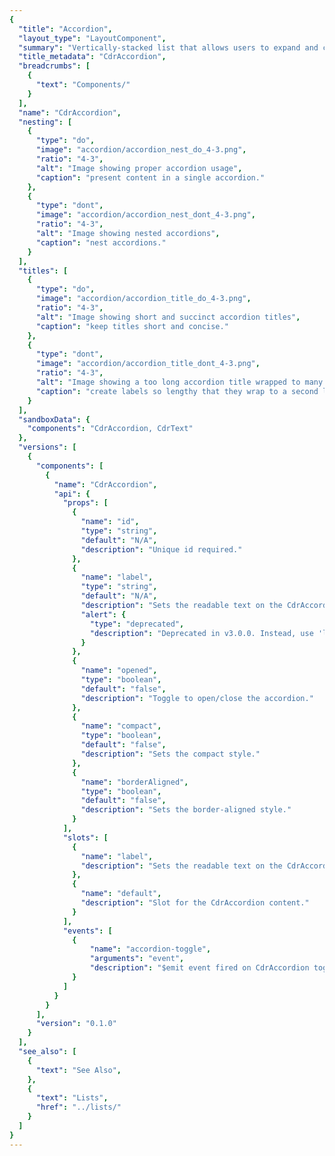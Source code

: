```yaml
---
{
  "title": "Accordion",
  "layout_type": "LayoutComponent",
  "summary": "Vertically-stacked list that allows users to expand and collapse additional content",
  "title_metadata": "CdrAccordion",
  "breadcrumbs": [
    {
      "text": "Components/"
    }
  ],
  "name": "CdrAccordion",
  "nesting": [
    {
      "type": "do",
      "image": "accordion/accordion_nest_do_4-3.png",
      "ratio": "4-3",
      "alt": "Image showing proper accordion usage",
      "caption": "present content in a single accordion."
    },
    {
      "type": "dont",
      "image": "accordion/accordion_nest_dont_4-3.png",
      "ratio": "4-3",
      "alt": "Image showing nested accordions",
      "caption": "nest accordions."
    }
  ],
  "titles": [
    {
      "type": "do",
      "image": "accordion/accordion_title_do_4-3.png",
      "ratio": "4-3",
      "alt": "Image showing short and succinct accordion titles",
      "caption": "keep titles short and concise."
    },
    {
      "type": "dont",
      "image": "accordion/accordion_title_dont_4-3.png",
      "ratio": "4-3",
      "alt": "Image showing a too long accordion title wrapped to many lines",
      "caption": "create labels so lengthy that they wrap to a second line."
    }
  ],
  "sandboxData": {
    "components": "CdrAccordion, CdrText"
  },
  "versions": [
    {
      "components": [
        {
          "name": "CdrAccordion",
          "api": {
            "props": [
              {
                "name": "id",
                "type": "string",
                "default": "N/A",
                "description": "Unique id required."
              },
              {
                "name": "label",
                "type": "string",
                "default": "N/A",
                "description": "Sets the readable text on the CdrAccordion button. Deprecated. Use label slot.",
                "alert": {
                  "type": "deprecated",
                  "description": "Deprecated in v3.0.0. Instead, use 'label' slot."
                }
              },
              {
                "name": "opened",
                "type": "boolean",
                "default": "false",
                "description": "Toggle to open/close the accordion."
              },
              {
                "name": "compact",
                "type": "boolean",
                "default": "false",
                "description": "Sets the compact style."
              },
              {
                "name": "borderAligned",
                "type": "boolean",
                "default": "false",
                "description": "Sets the border-aligned style."
              }
            ],
            "slots": [
              {
                "name": "label",
                "description": "Sets the readable text on the CdrAccordion button. Use this slot instead of label prop."
              },
              {
                "name": "default",
                "description": "Slot for the CdrAccordion content."
              }
            ],
            "events": [
              {
                  "name": "accordion-toggle",
                  "arguments": "event",
                  "description": "$emit event fired on CdrAccordion toggle."
              }
            ]
          }
        }
      ],
      "version": "0.1.0"
    }
  ],
  "see_also": [
    {
      "text": "See Also",
    },
    {
      "text": "Lists",
      "href": "../lists/"
    }
  ]
}
---
```


<cdr-doc-tabs>

<template slot="Overview">
<cdr-doc-table-of-contents-shell>

## Default

Section borders expand to full width of container.

<cdr-doc-example-code-pair repository-href="/src/components/accordion" :sandbox-data="$page.frontmatter.sandboxData" :model="{ default1: false, default2: false, default3: false }">

```vue
  <cdr-accordion
    id="default-1"
    :opened="default1"
    @accordion-toggle="default1 = !default1"
  >
    <template slot="label">
      How do I find my member number?
    </template>
    <cdr-text tag="p">
        Find your member number online. You can also call 
        Customer Support at 1-800-426-4840 (U.S. and Canada) or 1-253-891-2500 (International).
    </cdr-text>
  </cdr-accordion>
  <cdr-accordion
    id="default-2"
    :opened="default2"
    @accordion-toggle="default2 = !default2"  
  >
    <template slot="label">
      Does every member get an Annual Dividend?
    </template>
    <cdr-text tag="p">
        Only active REI Co-op members receive an Annual Dividend notice. To be an active 
        member, you need to make net merchandise or shipping purchases (purchases minus credits and returns) 
        of at least $10 per year, unless you joined during that calendar year.
    </cdr-text>
  </cdr-accordion>
  <cdr-accordion
    id="default-3"
    :opened="default3"
    @accordion-toggle="default3 = !default3"
  >
    <template slot="label">
      When does my dividend expire?
    </template>
    <cdr-text tag="p">
        Your dividend expires on Jan. 3, just under two years after it has been issued. 
        or example, your 2018 dividend earned on 2017 purchases will expire in January 2020.
    </cdr-text>
  </cdr-accordion>
```

</cdr-doc-example-code-pair>

## Compact

Reduced spacing around title and content body. Also, smaller font sizes resulting in overall denser display of content.

<cdr-doc-example-code-pair repository-href="/src/components/accordion" :sandbox-data="$page.frontmatter.sandboxData" :model="{ compact1: false, compact2: false, compact3: false }">

```vue
  <cdr-accordion
    id="compact-1"
    :compact="true"
    :opened="compact1"
    @accordion-toggle="compact1 = !compact1"
  >
    <template slot="label">
      Why buy used gear?
    </template>
    <cdr-text tag="p">
      Used Gear Beta is one way we are experimenting expanding opportunities 
      to enjoy life outdoors and bringing value to our members.
    </cdr-text>
  </cdr-accordion>
  <cdr-accordion
    id="compact-2"
    :compact="true"
    :opened="compact2"
    @accordion-toggle="compact2 = !compact2"
  >
    <template slot="label">
      What's your cancellation policy?
    </template>
    <cdr-text tag="p">
      Orders may be cancelled within 30 minutes of placing your order online. 
      After 30 minutes, your order will begin processing through our fulfillment center and cannot be cancelled.
    </cdr-text>
  </cdr-accordion>
  <cdr-accordion
    id="compact-3"
    :compact="true"
    :opened="compact3"
    @accordion-toggle="compact3 = !compact3"
  >
    <template slot="label">
      When will my order arrive?
    </template>
    <cdr-text tag="p">
      REI Co-op Used Gear Beta orders can take up to 3-4 business days to ship out. When your order ships, 
      we'll send you a shipping confirmation email that contains your tracking information. Shipping time is generally 3-5 business days.
    </cdr-text>
  </cdr-accordion>
```

</cdr-doc-example-code-pair>

## Border Aligned

Border aligns to the title text and expand/collapse icon.

<cdr-doc-example-code-pair repository-href="/src/components/accordion" :sandbox-data="$page.frontmatter.sandboxData" :model="{ borderAligned1: false, borderAligned2: false, borderAligned3: false }">

```vue
  <cdr-accordion
    id="border-aligned-1"
    :border-aligned="true"
    :opened="borderAligned1"
    @accordion-toggle="borderAligned1 = !borderAligned1"
  >
    <template slot="label">
      How long have you been in business?
    </template>
    <cdr-text tag="p">
      REI has offered the finest in outdoor gear since 1938. In that same spirit, 
      REI Adventures has led the way down wilderness paths and cultural back roads 
      to the most intriguing destinations in the world since 1987.
    </cdr-text>
  </cdr-accordion>
  <cdr-accordion
    id="border-aligned-2"
    :border-aligned="true"
    :opened="borderAligned2"
    @accordion-toggle="borderAligned2 = !borderAligned2"
  >
    <template slot="label">
      What kinds of trips are offered?
    </template>
    <cdr-text tag="p">
      We have adventures that range from weekend getaways to three-week treks. We 
      explore the world on foot, by kayak, canoe or raft, bicycle, safari, 4-wheel 
      drive, cruise ship or a combination of these vehicles! Novices are welcome. 
      We can teach you to kayak or to safely summit a mountain.
    </cdr-text>
  </cdr-accordion>
  <cdr-accordion
    id="border-aligned-3"
    :border-aligned="true"
    :opened="borderAligned3"
    @accordion-toggle="borderAligned3 = !borderAligned3"
  >
    <template slot="label">
      How do I know what each trip is like?
    </template>
    <cdr-text tag="p">
      This website provides full details of each trip. If you still have questions, 
      please call us at 1-800-622-2236 or e-mail us at travel@rei.com.
    </cdr-text>
  </cdr-accordion>
```

</cdr-doc-example-code-pair>

## Accessibility

To ensure that usage of this component complies with accessibility guidelines:
- Provide descriptive label for accordion header
- Be aware that embedding lengthy content in an accordion can be disorienting. When the accordion header expands, it can give the appearance of moving to another page

<br />

This component has compliance with WCAG guidelines by:
- Providing keyboard interactions to:
  - Expand and collapse accordion headers
  - Navigate and reverse navigate through the accordion headers
- Generating ARIA tags for accessibility, specifically `aria-controls`, `aria-expanded`, and `aria-hidden`

</cdr-doc-table-of-contents-shell>
</template>

<template slot="Guidelines">
<cdr-doc-table-of-contents-shell>

## Use When

- Providing users more content within the same layout
- Displaying content that is directly related, or supplemental, to the main subject of the page
- Designing with limited vertical space and there is enough content to condense

## Don't Use When

- Linking a title to another page. Instead, use [Links](../links/)
- Designing with sparse content. Instead, use [Lists](../lists/) or [Paragraphs](../paragraphs/)
- Content is lengthy. Instead, use [Tabs](../tabs/)

## The Basics

- Use on either light or dark backgrounds. Background color is provided for both
- Content within accordions can include text, photos, graphics, or other components (i.e. links, buttons, tables)

## Content

- Order the accordion titles by priority and importance
- Keep titles short to avoid wrapping at smaller viewports
- Use sentence case for titles
- Use short titles for accordion labels to avoid wrapping
- Always include a title, icon, and subsequent content for each section. All are required

## Anatomy

- Position interactive elements (i.e. Select, Button, Link) within the container far enough from the title area to avoid accidental collapsing

## Behavior

- Entire title area is clickable, including icon and background
- Never nest accordions within themselves


### Show and Hide

- Revealing the first accordion section is recommended
- Other accordion sections are all hidden by default, however it is possible to specify that:
  - All accordion sections are revealed when page is displayed
  - A specific accordion section is revealed with remaining accordion section closed
- Sections do not automatically collapse when another is expanded

### Do / Don't

<do-dont :examples="$page.frontmatter.nesting" />
// new images
do: https://drive.google.com/file/d/1qOOxH1BZVfSfqW32QVlA38Jsfe_N6XYv/view?usp=sharing
don't: https://drive.google.com/file/d/1AkoWHpdulPeBGlbjiC4DvgtGIUehGAqG/view?usp=sharing
<br />

<do-dont :examples="$page.frontmatter.titles" />
// new images
do: https://drive.google.com/file/d/1Nyv6ZSyrTqAqKlWNKY7nArJwmkm7H2nO/view?usp=sharing
don't: https://drive.google.com/file/d/1AkoWHpdulPeBGlbjiC4DvgtGIUehGAqG/view?usp=sharing

## Responsiveness

- Accordion style can change variant based on breakpoint. Example: Default at MD/LG can change to Compact and Border-Aligned at XS/SM
- Switching between the Tab component and the Accordion component is not supported in Cedar components library
- Do not replace the Accordion component with the Tab component at different breakpoints

</cdr-doc-table-of-contents-shell>
</template>

<template slot="API">
<cdr-doc-table-of-contents-shell>

## Props

<cdr-doc-api type="prop" :api-data="$page.frontmatter.versions[0].components[0].api.props" />

## Slots

<api-slot :slots-getting-started-link="true" />

<cdr-doc-api type="slot" :api-data="$page.frontmatter.versions[0].components[0].api.slots" :slots-getting-started-link="false" />

## Events

<cdr-doc-api type="event" :api-data="$page.frontmatter.versions[0].components[0].api.events" />

## Usage

CdrAccordion emits an event when its button is clicked. Use an event listener to toggle the value of the opened prop to open or close the accordion.

```vue
<template>
  <cdr-accordion
    id="item"
    :compact="true"
    :opened="opened"
    @accordion-toggle="opened = !opened"
  >
    <template name="label">
      Click me to show content!
    </template>
      This content is revealed when the accordion is opened. 
  </cdr-accordion>
</template>

<script>
export default {
  ...
  data() {
    return {
      opened: false
    }
  }
}
</script>
```

CdrAccordion can also be wired up into groups if, for instance, you wanted to close the other accordions when one is opened.

```vue
<cdr-accordion
  v-for="(item, index) in grouped"
  :id="item.id"
  :border-aligned="true"
  :opened="item.opened"
  :key="item.id"
  @accordion-toggle="updateGroup(index)"
>
  <template slot="label">
    {{ item.label }}
  </template>
  {{ item.content }}
</cdr-accordion>

<script>
export default {
  ...
  data() {
    return {
      grouped: [
        {
          label: 'These are border-aligned',
          content: 'These accordions will only allow one open at a time.',
          opened: false,
          id: 'linked1',
        },
        {
          label: 'And they are also linked',
          content: 'Lorem ipsum dolor sit amet, consectetur adipiscing elit. ',
          opened: false,
          id: 'linked2',
        },
        {
          label: 'To close others when one is opened',
          content: 'These accordions will only allow one open at a time.',
          opened: false,
          id: 'linked3',
        },
      ],
    }
  },
  methods: {
    updateGroup(index) {
      const { opened } = this.grouped[index];
      if (opened) {
        // closing opened accordion
        this.grouped[index].opened = false;
      } else {
        // open closed accordion. close all others.
        for (let i = 0; i < this.grouped.length; i += 1) {
          this.grouped[i].opened = index === i;
        }
      }
    },
  }
}
</script>
```

</cdr-doc-table-of-contents-shell>
</template>

</cdr-doc-tabs>
